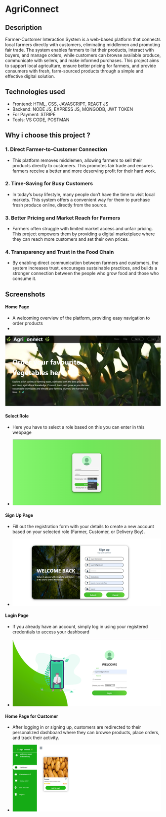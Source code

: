 # AgriConnect
## Description
Farmer-Customer Interaction System is a web-based platform that connects local farmers directly with customers, eliminating middlemen and promoting fair trade. The system enables farmers to list their products, interact with buyers, and manage orders, while customers can browse available produce, communicate with sellers, and make informed purchases. This project aims to support local agriculture, ensure better pricing for farmers, and provide consumers with fresh, farm-sourced products through a simple and effective digital solution.
## Technologies used
- Frontend: HTML, CSS, JAVASCRIPT, REACT JS
- Backend: NODE JS, EXPRESS JS, MONGODB, JWT TOKEN
- For Payment: STRIPE
- Tools: VS CODE, POSTMAN
## Why i choose this project ? 
### 1. Direct Farmer-to-Customer Connection
   - This platform removes middlemen, allowing farmers to sell their products directly to customers. This promotes fair trade and ensures farmers receive a better and more     deserving profit for their hard work.

### 2. Time-Saving for Busy Customers
   - In today’s busy lifestyle, many people don’t have the time to visit local markets. This system offers a convenient way for them to purchase fresh produce online, directly from the source.

### 3. Better Pricing and Market Reach for Farmers
   - Farmers often struggle with limited market access and unfair pricing. This project empowers them by providing a digital marketplace where they can reach more customers and set their own prices.

### 4. Transparency and Trust in the Food Chain
   - By enabling direct communication between farmers and customers, the system increases trust, encourages sustainable practices, and builds a stronger connection between the people who grow food and those who consume it.

## Screenshots
#### Home Page
   - A welcoming overview of the platform, providing easy navigation to order products
   - 
![](https://github.com/Sayanibrahmachary/Farmer-Customer-interaction-application-project/blob/main/Assets/homePage.png)

#### Select Role
   - Here you have to select a role based on this you can enter in this webpage

   - ![](https://github.com/Sayanibrahmachary/Farmer-Customer-interaction-application-project/blob/main/Assets/selectRolePage.png)
#### Sign Up Page
   - Fill out the registration form with your details to create a new account based on your selected role (Farmer, Customer, or Delivery Boy).

   - ![](https://github.com/Sayanibrahmachary/Farmer-Customer-interaction-application-project/blob/main/Assets/SignUpPage.png)
#### Login Page
   - If you already have an account, simply log in using your registered credentials to access your dashboard

   - ![](https://github.com/Sayanibrahmachary/Farmer-Customer-interaction-application-project/blob/main/Assets/LoginPage.png)
#### Home Page for Customer
   - After logging in or signing up, customers are redirected to their personalized dashboard where they can browse products, place orders, and track their activity.
     
   - ![](https://github.com/Sayanibrahmachary/Farmer-Customer-interaction-application-project/blob/main/Assets/HomePageCustomer.png)
